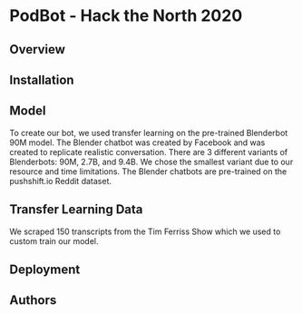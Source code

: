 #  PodBot - Hack the North 2020

## Overview



## Installation



## Model

To create our bot, we used transfer learning on the pre-trained Blenderbot 90M model. The Blender chatbot was created by Facebook and was created to replicate realistic conversation. There are 3 different variants of Blenderbots: 90M, 2.7B, and 9.4B. We chose the smallest variant due to our resource and time limitations. The Blender chatbots are pre-trained on the pushshift.io Reddit dataset.

## Transfer Learning Data

We scraped 150 transcripts from the Tim Ferriss Show which we used to custom train our model. 

## Deployment



## Authors



